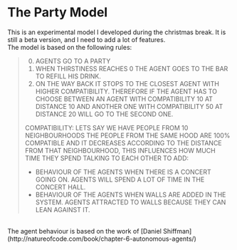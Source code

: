 # The Party Model

This is an experimental model I developed during the christmas break. It is still a beta version, and I need to add a lot of features. <br>
The model is based on the following rules:

 > 0. AGENTS GO TO A PARTY
 > 1. WHEN THIRSTINESS REACHES 0 THE AGENT GOES TO THE BAR TO REFILL HIS DRINK.
 > 2. ON THE WAY BACK IT STOPS TO THE CLOSEST AGENT WITH HIGHER COMPATIBILITY. THEREFORE IF THE AGENT HAS TO CHOOSE BETWEEN AN AGENT WITH COMPATIBILITY 10 AT DISTANCE 10 AND ANOTHER ONE WITH COMPATIBILITY 50 AT DISTANCE 20 WILL GO TO THE SECOND ONE.
 >
 > COMPATIBILITY: LETS SAY WE HAVE PEOPLE FROM 10 NEIGHBOURHOODS THE PEOPLE FROM
 > THE SAME HOOD ARE 100% COMPATIBLE AND IT DECREASES ACCORDING TO THE DISTANCE
 > FROM THAT NEIGHBOURHOOD, THIS INFLUENCES HOW MUCH TIME THEY SPEND TALKING TO EACH OTHER
 > TO ADD: 
 > * BEHAVIOUR OF THE AGENTS WHEN THERE IS A CONCERT GOING ON. AGENTS WILL SPEND A LOT OF TIME IN THE CONCERT HALL.
 > * BEHAVIOUR OF THE AGENTS WHEN WALLS ARE ADDED IN THE SYSTEM. AGENTS ATTRACTED TO WALLS BECAUSE THEY CAN LEAN AGAINST IT.
 <br>
 The agent behaviour is based on the work of [Daniel Shiffman](http://natureofcode.com/book/chapter-6-autonomous-agents/)
